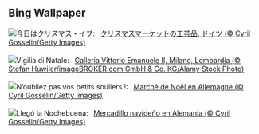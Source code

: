 ## Bing Wallpaper
![](https://www.bing.com/th?id=OHR.SantaSnowglobe_JA-JP0084831582_UHD.jpg&w=1000)今日はクリスマス・イブ:&nbsp;&ensp;[クリスマスマーケットの工芸品, ドイツ (© Cyril Gosselin/Getty Images)](https://www.bing.com/th?id=OHR.SantaSnowglobe_JA-JP0084831582_UHD.jpg)
<br><br/>
![](https://www.bing.com/th?id=OHR.GalleriaVittiorioEmanuele_IT-IT9220244159_UHD.jpg&w=1000)Vigilia di Natale:&nbsp;&ensp;[Galleria Vittorio Emanuele II, Milano, Lombardia (© Stefan Huwiler/imageBROKER.com GmbH & Co. KG/Alamy Stock Photo)](https://www.bing.com/th?id=OHR.GalleriaVittiorioEmanuele_IT-IT9220244159_UHD.jpg)
<br><br/>
![](https://www.bing.com/th?id=OHR.SantaSnowglobe_FR-FR4108706539_UHD.jpg&w=1000)N’oubliez pas vos petits souliers !:&nbsp;&ensp;[Marché de Noël en Allemagne (© Cyril Gosselin/Getty Images)](https://www.bing.com/th?id=OHR.SantaSnowglobe_FR-FR4108706539_UHD.jpg)
<br><br/>
![](https://www.bing.com/th?id=OHR.SantaSnowglobe_ES-ES2272443187_UHD.jpg&w=1000)Llegó la Nochebuena:&nbsp;&ensp;[Mercadillo navideño en Alemania (© Cyril Gosselin/Getty Images)](https://www.bing.com/th?id=OHR.SantaSnowglobe_ES-ES2272443187_UHD.jpg)
<br><br/>
